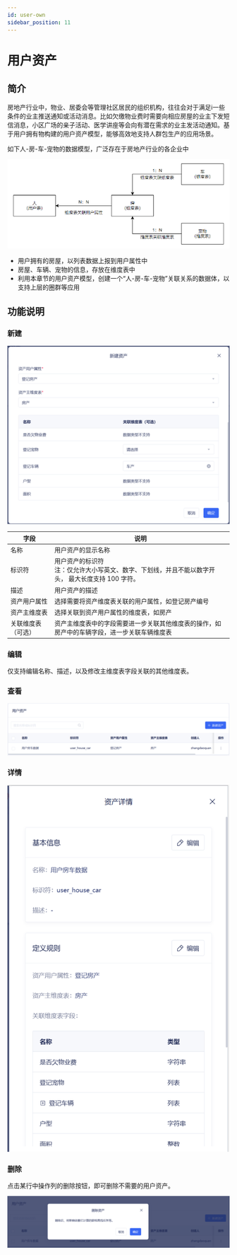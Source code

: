 ```yaml
---
id: user-own
sidebar_position: 11
---
```


# 用户资产

## 简介

房地产行业中，物业、居委会等管理社区居民的组织机构，往往会对于满足i一些条件的业主推送通知或活动消息。比如欠缴物业费时需要向相应房屋的业主下发短信消息，小区广场的亲子活动、医学讲座等会向有潜在需求的业主发活动通知。基于用户拥有物构建的用户资产模型，能够高效地支持人群包生产的应用场景。

如下人-房-车-宠物的数据模型，广泛存在于房地产行业的各企业中

![picture 1](/img/f3464e77a8dad51c08ed30b3acea461514fc51a09f7db2dc1e3af56bc11041b4_pic_1683725176995_2023-05-10.png)  

- 用户拥有的房屋，以列表数据上报到用户属性中
- 房屋、车辆、宠物的信息，存放在维度表中
- 利用本章节的用户资产模型，创建一个“人-房-车-宠物”关联关系的数据体，以支持上层的圈群等应用


## 功能说明[](#gong-neng-shuo-ming)

### 新建

![picture 2](/img/bfa7623eba30b2f7e23e41b9bf6cd186f836337e99410baeadd6bc3c08fac806_pic_1683726135945_2023-05-10.png)  


| 字段          | 说明   |
| ------------ | ------------------------------------------------------------------------------------------------------------------- |
| 名称             | 用户资产的显示名称 |
| 标识符             | 用户资产的标识符<br/>注：仅允许大小写英文、数字、下划线，并且不能以数字开头， 最大长度支持 100 字符。  |
| 描述             | 用户资产的描述 |
| 资产用户属性         | 选择需要将资产维度表关联的用户属性，如登记房产编号 |
| 资产主维度表         | 选择关联到资产用户属性的维度表，如房产 |
| 关联维度表（可选）         | 资产主维度表中的字段需要进一步关联其他维度表的操作，如房产中的车辆字段，进一步关联车辆维度表 |

### 编辑

仅支持编辑名称、描述，以及修改主维度表字段关联的其他维度表。

### 查看

![picture 3](/img/e40a5914df0141afa9083821efd2247130908efe06b532256c38b61c76d4e5ce_pic_1683726487060_2023-05-10.png)  


### 详情

![picture 4](/img/4eec23c73056ec8895555987872616979ba6c8fe14e0ddee45ef83d0e25d93ed_pic_1683726525337_2023-05-10.png)  


### 删除

点击某行中操作列的删除按钮，即可删除不需要的用户资产。

![picture 5](/img/2e2f0ca5acaf024ae414a18126fd0a73e70612a39759caf92a3e4dfacc4cb269_pic_1683726558850_2023-05-10.png)  

